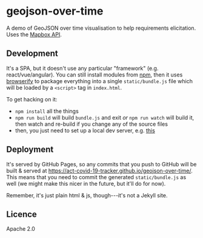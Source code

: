 # geojson-over-time

A demo of GeoJSON over time visualisation to help requirements elicitation. Uses
the [Mapbox API](https://docs.mapbox.com/api/).

## Development

It's a SPA, but it doesn't use any particular "framework" (e.g.
react/vue/angular). You can still install modules from
[npm](https://www.npmjs.com/package/live-server), then it uses
[browserify](http://browserify.org) to package everything into a single
`static/bundle.js` file which will be loaded by a `<script>` tag in
`index.html`.

To get hacking on it:

- `npm install` all the things
- `npm run build` will build `bundle.js` and exit _or_ `npm run watch` will
  build it, then watch and re-build if you change any of the source files
- then, you just need to set up a local dev server, e.g.
  [this](https://www.npmjs.com/package/live-server)

## Deployment

It's served by GitHub Pages, so any commits that you push to GitHub will be
built & served at <https://act-covid-19-tracker.github.io/geojson-over-time/>.
This means that you need to commit the generated `static/bundle.js` as well (we
might make this nicer in the future, but it'll do for now).

Remember, it's just plain html & js, though---it's not a Jekyll site.

## Licence

Apache 2.0
